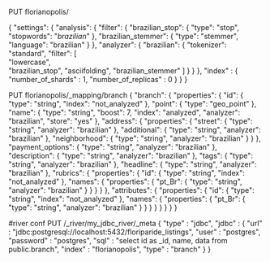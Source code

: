 PUT florianopolis/

{
  "settings": {
    "analysis": {
      "filter": {
        "brazilian_stop": {
          "type":       "stop",
          "stopwords":  "_brazilian_" 
        },
        "brazilian_stemmer": {
          "type":       "stemmer",
          "language":   "brazilian"
        }
      },
      "analyzer": {
        "brazilian": {
          "tokenizer":  "standard",
          "filter": [            
            "lowercase",            
            "brazilian_stop",
            "asciifolding",
            "brazilian_stemmer"
          ]
        }
      }
    },
    "index" : {
        "number_of_shards" : 1,
        "number_of_replicas" : 0
    }
  }
}

PUT florianopolis/_mapping/branch
{
    "branch": {
        "properties": {
            "id": {
                "type": "string",
                "index": "not_analyzed"
            },
            "point": {
                "type": "geo_point"
            },
            "name": {
                "type": "string",
                "boost": 7,
                "index": "analyzed",
                "analyzer": "brazilian",
                "store": "yes"
            },
            "address": {
                "properties": {
                    "street": {
                        "type": "string",
                        "analyzer": "brazilian"
                    },
                    "additional": {
                        "type": "string",
                        "analyzer": "brazilian"
                    },
                    "neighborhood": {
                        "type": "string",
                        "analyzer": "brazilian"
                    }
                }
            },
            "payment_options": {
                "type": "string",
                "analyzer": "brazilian"
            },
            "description": {
                "type": "string",
                "analyzer": "brazilian"
            },
            "tags": {
                "type": "string",
                "analyzer": "brazilian"
            },
            "headline": {
                "type": "string",
                "analyzer": "brazilian"
            },
            "rubrics": {
                "properties": {
                    "id": {
                        "type": "string",
                        "index": "not_analyzed"
                    },
                    "names": {
                        "properties": {
                            "pt_Br": {
                                "type": "string",
                                "analyzer": "brazilian"
                            }
                        }
                    }
                }
            },
            "attributes": {
                "properties": {
                    "id": {
                        "type": "string",
                        "index": "not_analyzed"
                    },
                    "names": {
                        "properties": {
                            "pt_Br": {
                                "type": "string",
                                "analyzer": "brazilian"
                            }
                        }
                    }
                }
            }
        }
    }
}

#river conf
PUT /_river/my_jdbc_river/_meta
{
    "type" : "jdbc",
    "jdbc" : {
        "url" : "jdbc:postgresql://localhost:5432/floriparide_listings",
        "user" : "postgres",
        "password" : "postgres",
        "sql" : "select id as _id, name, data  from public.branch",
        "index" : "florianopolis",
        "type" : "branch"
    }
}